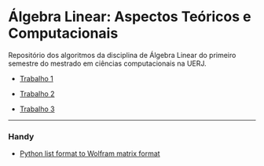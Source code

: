 # Álgebra Linear: Aspectos Teóricos e Computacionais

  Repositório dos algoritmos da disciplina de Álgebra Linear do primeiro semestre do mestrado em ciências computacionais na UERJ.
  
- [Trabalho 1](https://github.com/yurigabrich/LinearAlgebra/tree/master/T1)

- [Trabalho 2](https://github.com/yurigabrich/LinearAlgebra/tree/master/T2)

- [Trabalho 3](https://github.com/yurigabrich/LinearAlgebra/tree/master/T4)


---
### Handy

- [Python list format to Wolfram matrix format](https://goo.gl/6rhXtM)
